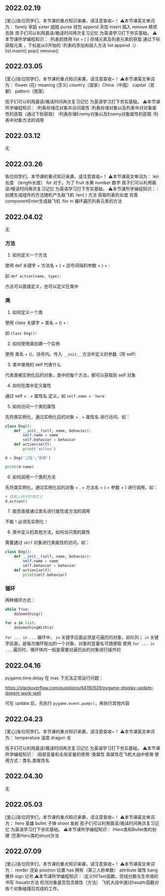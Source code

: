## 2022.02.19

[爱心]各位同学们，本节课的重点知识来袭，请注意查收~！
⚠本节课英文单词为：
family 家庭 sister 姐姐
purse 钱包
append 添加 insert 插入
remove  移除  去除
孩子们可以利用晨读/晚读时间再次复习记忆
为英语学习打下夯实基础。
⚠本节课所学编程知识：
❕列表的使用 list = [ ] 存储元素及列表元素的获取
通过下标获取元素 ，下标是从0开始的
❕列表的添加和插入方法 list.append（） list.insert() pop() remove()

## 2022.03.05

[爱心]各位同学们，本节课的重点知识来袭，请注意查收~！
⚠本节课英文单词为：
flower (花)        meaning (含义)
country（国家）China（中国）
capital（首都） pattern（图案）

孩子们可以利用晨读/晚读时间再次复习记忆
为英语学习打下夯实基础。
⚠本节课所学编程知识：
❕列表存储花对象并访问属性
❕列表存储对象以及列表中对对象属性的获取（通过下标获取）
❕列表存储Enemy对象以及Enemy对象属性的获取
❕列表中对象方法的调用

## 2022.03.12

无

## 2022.03.26

各位同学们，本节课的重点知识来袭，请注意查收~！
⚠本节课英文单词为：
len 长度 （length长度）
for  对于，为了
fruit 水果
number  数字
孩子们可以利用晨读/晚读时间再次复习记忆
为英语学习打下夯实基础。
⚠本节课所学编程知识：
❕创建生成组件的方法随机产生敌飞机
❕len( ) 方法 获取列表的长度
完善componentEnter生成敌飞机
❕for in 循环遍历列表元素的方法

## 2022.04.02

无

### 方法

1. 如何定义一个方法

使用 def 关键字 + 方法名 + ( + 逗号间隔的参数 + ) + :

如 `def action(name, type):`

方法可以直接定义，也可以定义在类中

### 类

1. 如何定义一个类

使用 class 关键字 + 类名 + () + :

如 `class Dog():`

2. 如何使用类创建一个实例

使用 类名 + ()，括号内，传入 `__init__` 方法中定义的参数（除 self）

3. 类中使用的 self 代表什么

代表类被实例化后的对象，类中的每个方法，都可以获取到 self 对象

4. 如何在类中定义属性

通过 self + . + 属性名 定义，如 `self.name = 'hero'`

5. 如何访问一个类的属性

先将类实例化，通过实例化后的对象 + . + 属性名 进行访问，如：

```python
class Dog():
    def __init__(self, name, behavior):
        self.name = name
        self.behavior = behavior
    def action(self):
        print('action')

d = Dog('二哈','拆家')

print(d.name)
```

6. 如何调用一个类的方法

先将类实例化，通过实例化后的对象 + . + 方法名 + ( + 参数 + ) 进行调用，如：

```python
# 使用上例中的类定义
d.action()
```

7. 能否直接通过类名进行属性或方法的调用

不能！必须先实例化！

8. 类中定义的其他方法，如何访问类的属性

需要通过 `self` 对象进行类属性的访问，如：

```python
class Dog():
    def __init__(self, name, behavior):
        self.name = name
        self.behavior = behavior
    def action(self):
        print(self.behavior)
```

### 循环

两种循环方式：

```python
while True:
    doSomething()
```

```python
for a in list:
    doSomethingWith(a)
```

`for ... in ...` 循环中，
`in` 关键字后面必须是可遍历的对象，如队列；
`in` 关键字前面，是每次循环取出的一个对象，对象的变量名可随便取
使用 `for ... in ...` 遍历时，循环体内一般是需要对遍历出的对象进行操作的

## 2022.04.16

pygame.time.delay 在 mac 下无法正常运行问题：

https://stackoverflow.com/questions/64190529/pygame-display-update-doesnt-work-well

可在 update 后，先执行 `pygame.event.pump()`，再执行其他内容

## 2022.04.23

[爱心]各位同学们，本节课的重点知识来袭，请注意查收~！
⚠本节课英文单词为：
temperature 温度
dragon 龙 

孩子们可以利用晨读/晚读时间再次复习记忆
为英语学习打下夯实基础。
⚠本节课所学编程知识：
❕局部变量和全局变量的使用
❕类属性 类属性在飞机大战中使用
使用方式：类名.类属性名

## 2022.04.30

无

## 2022.05.03

[爱心]各位同学们，本节课的重点知识来袭，请注意查收~！
⚠本节课英文单词为：
hero 英雄 bullet 子弹
shoot 发射
孩子们可以利用晨读/晚读时间再次复习记忆
为英语学习打下夯实基础。
⚠本节课所学编程知识：
❕Hero类和Bullet类的创建
❕完善Hero类的shoot方法

## 2022.07.09

[爱心]各位同学们，本节课的重点知识来袭，请注意查收~！
⚠本节课英文单词为：
render 渲染 position 位置
has 拥有（第三人称单数） attribute 属性
bang 爆炸 sign 记号
⚠本节课所学编程知识：
❕定义fillText函数，完成分数与生命值的书写
❕hasattr方法 检测对象是否包含属性（方法）
飞机大战中通过hasattr函数对各个对象碰撞后完成的工作。